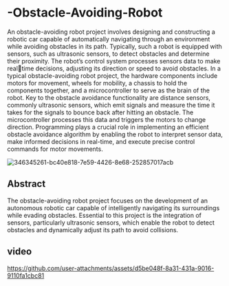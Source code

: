 # -Obstacle-Avoiding-Robot
An obstacle-avoiding robot project involves designing and constructing a robotic car capable 
of automatically navigating through an environment while avoiding obstacles in its path. 
Typically, such a robot is equipped with sensors, such as ultrasonic sensors, to detect obstacles
and determine their proximity. The robot’s control system processes sensors data to make realtime decisions, adjusting its direction or speed to avoid obstacles.
In a typical obstacle-avoiding robot project, the hardware components include motors for 
movement, wheels for mobility, a chassis to hold the components together, and a 
microcontroller to serve as the brain of the robot. Key to the obstacle avoidance functionality 
are distance sensors, commonly ultrasonic sensors, which emit signals and measure the time 
it takes for the signals to bounce back after hitting an obstacle. The microcontroller processes 
this data and triggers the motors to change direction.
Programming plays a crucial role in implementing an efficient obstacle avoidance algorithm
by enabling the robot to interpret sensor data, make informed decisions in real-time, and 
execute precise control commands for motor movements.

![346345261-bc40e818-7e59-4426-8e68-252857017acb](https://github.com/user-attachments/assets/9ad4e847-4d9e-4b64-b95a-199ca598123e)

## Abstract
The obstacle-avoiding robot project focuses on the development of an autonomous robotic car capable of intelligently navigating its surroundings while evading obstacles. Essential to this project is the integration of sensors, particularly ultrasonic sensors, which enable the robot to detect obstacles and dynamically adjust its path to avoid collisions.


## video

https://github.com/user-attachments/assets/d5be048f-8a31-431a-9016-9110fa1cbc81

